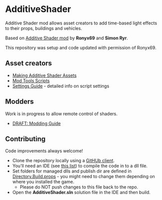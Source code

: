 # AdditiveShader

Additive Shader mod allows asset creators to add time-based light effects to
their props, buildings and vehicles.

Based on [Additive Shader mod](https://steamcommunity.com/sharedfiles/filedetails/?id=1410003347) by **Ronyx69** and **Simon Ryr**.

This repository was setup and code updated with permission of Ronyx69.

## Asset creators

* [Making Additive Shader Assets](https://cslmodding.info/mod/additive-shader/)
* [Mod Tools Scripts](./SCRIPTS.md)
* [Settings Guide](./SETTINGS.md) - detailed info on script settings

## Modders

Work is in progress to allow remote control of shaders.

* [DRAFT: Modding Guide](./MODS.md)

## Contributing

Code improvements always welcome!

* Clone the repository locally using a [GitHUb client](https://github.com/CitiesSkylinesMods/TMPE/wiki/GitHub-Clients).
* You'll need an IDE (see [this list](https://github.com/CitiesSkylinesMods/TMPE/wiki/Dev-Tools)) to compile the code in to a dll file.
* Set folders for managed dlls and publish dir are defined in [Directory.Build.props](https://github.com/CitiesSkylinesMods/AdditiveShader/blob/master/Source/Directory.Build.props) - you might need to change them depending on where you installed the game.
    * Please do NOT push changes to this file back to the repo.
* Open the **AdditiveShader.sln** solution file in the IDE and then build.
